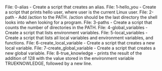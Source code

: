 File: 0-alias - Create a script that creates an alias.	File: 1-hello_you - Create a script that prints hello user, where user is the current Linux user. 	File: 2-path - Add /action to the PATH. /action should be the last directory the shell looks into when looking for a program.                                                                                                                         	File: 3-paths - Create a script that counts the number of directories in the PATH.                                         	File: 4-global_variables - Create a script that lists environment variables.                                               	File: 5-local_variables - Create a script that lists all local variables and environment variables, and functions.	File: 6-create_local_variable - Create a script that creates a new local variable. 	File: 7-create_global_variable - Create a script that creates a new global variable.	File: 8-true_knowledge - prints the result of the addition of 128 with the value stored in the environment variable TRUEKNOWLEDGE, followed by a new line.
